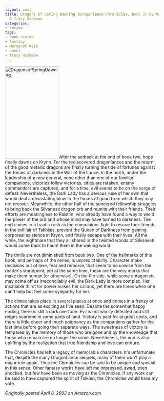 ```yaml
---
layout: post
title: Dragons of Spring Dawning (Dragonlance Chronicles, Book 3) by Margaret Weis
  & Tracy Hickman
categories:
- review
tags:
- book review
- fantasy
- Margaret Weis
- novel
- Tracy Hickman
---
```

<img class="pull-left" title="DragonsofSpringDawning" src="https://dl.dropboxusercontent.com/u/52804626/images/DragonsofSpringDawning.jpg" width="177" height="300" />After the setback at the end of book two, hope finally dawns on Krynn. For the rediscovered dragonlances and the return of the good metallic dragons are finally turning the tide of fortunes against the forces of darkness in the War of the Lance. In the north, under the leadership of a new general, none other than one of our familiar companions, victories follow victories, cities are retaken, enemy commanders are captured, and for a time, evil seems to be on the verge of defeat. Nevertheless, the Dark Lady has a devious ruse of her own that would deal a devastating blow to the forces of good from which they may not recover. Meanwhile, the other half of the sundered fellowship struggles to bring back the Silvanesti dragon orb and reunite with their friends. Their efforts are meaningless to Raistlin, who already have found a way to wield the power of the orb and whose mind may have turned to darkness. The end comes in a frantic rush as the companions fight to rescue their friends in the evil lair of Takhisis, prevent the Queen of Darkness from gaining corporeal existence in Krynn, and finally escape with their lives. All the while, the nightmare that they all shared in the twisted woods of Silvanesti would come back to haunt them in the waking world.

The thrills are not diminished from book two. One of the hallmarks of this book, and perhaps of the series, is unpredictability. Character make decisions out of love, fear and remorse, that seem to be unwise from the reader's standpoint; yet at the same time, these are the very marks that make them human (or otherwise). On the flip side, while some antagonists may come off as irreconcilably evil, the Dark Lady is more complex. Her insatiable thirst for power makes her callous, yet there are times when one can't help but feel some sympathy for her.

The climax takes place in several places at once and comes in a frenzy of actions that are as exciting as I've seen. Despite the somewhat happy ending, there is still a dark overtone. Evil is not wholly defeated and still reigns supreme in some parts of land. Victory is paid for at great costs, and there is little cheer and much poignancy as the companions gather for the last time before going their separate ways. The sweetness of victory is tempered by the memory of those who are gone and by the knowledge that those who remain are no longer the same. Nevertheless, the end is also uplifting by the realization that true friendship and love can endure.

The Chronicles has left a legacy of memorable characters. It's unfortunate that, despite the many DragonLance sequels, many of them won't play a major role again. Thus the Chronicles can be said to be unique and special in this sense. Other fantasy works have left me impressed, awed, even shocked, but few have been as moving as the Chronicles. If any work can be said to have captured the spirit of Tolkien, the Chronicles would have my vote.

*Originally posted April 8, 2003 on Amazon.com*
